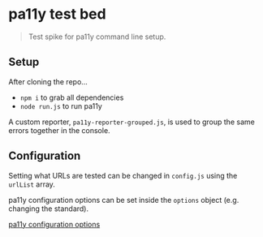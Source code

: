 # pa11y test bed

> Test spike for pa11y command line setup.

## Setup

After cloning the repo...

* `npm i` to grab all dependencies
* `node run.js` to run pa11y

A custom reporter, `pa11y-reporter-grouped.js`, is used to group the same errors together in the console.

## Configuration

Setting what URLs are tested can be changed in `config.js` using the `urlList` array. 

pa11y configuration options can be set inside the `options` object (e.g. changing the standard).

[pa11y configuration options](https://github.com/pa11y/pa11y#configuration)
